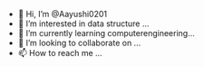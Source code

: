 - 👋 Hi, I’m @Aayushi0201
- 👀 I’m interested in data structure ...
- 🌱 I’m currently learning computerengineering...
- 💞️ I’m looking to collaborate on ...
- 📫 How to reach me ...

<!---
Aayushi0201/Aayushi0201 is a ✨ special ✨ repository because its `README.md` (this file) appears on your GitHub profile.
You can click the Preview link to take a look at your changes.
--->
